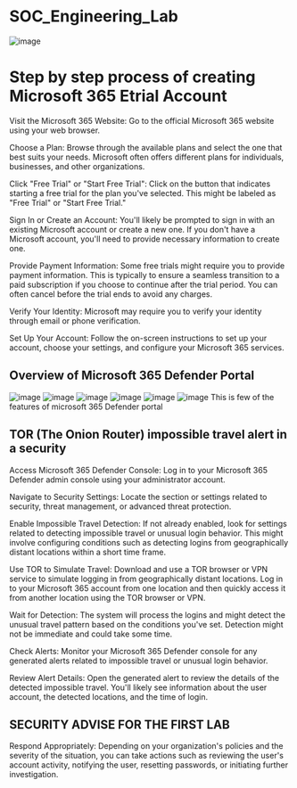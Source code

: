 # SOC_Engineering_Lab
![image](https://github.com/brosjsy/SOC_Engineering_Lab/assets/97712446/ffda2aea-a893-4b2c-806f-afc3ab67d7f6)

# Step by step process of creating Microsoft 365 Etrial Account 
Visit the Microsoft 365 Website: Go to the official Microsoft 365 website using your web browser.

Choose a Plan: Browse through the available plans and select the one that best suits your needs. Microsoft often offers different plans for individuals, businesses, and other organizations.

Click "Free Trial" or "Start Free Trial": Click on the button that indicates starting a free trial for the plan you've selected. This might be labeled as "Free Trial" or "Start Free Trial."

Sign In or Create an Account: You'll likely be prompted to sign in with an existing Microsoft account or create a new one. If you don't have a Microsoft account, you'll need to provide necessary information to create one.

Provide Payment Information: Some free trials might require you to provide payment information. This is typically to ensure a seamless transition to a paid subscription if you choose to continue after the trial period. You can often cancel before the trial ends to avoid any charges.

Verify Your Identity: Microsoft may require you to verify your identity through email or phone verification.

Set Up Your Account: Follow the on-screen instructions to set up your account, choose your settings, and configure your Microsoft 365 services.

## Overview of Microsoft 365 Defender Portal
![image](https://github.com/brosjsy/SOC_Engineering_Lab/assets/97712446/956bf7e3-25e7-4214-9761-9b4cee0757d8)
![image](https://github.com/brosjsy/SOC_Engineering_Lab/assets/97712446/5a8af4d4-7701-45e4-bc70-130b840b47fd)
![image](https://github.com/brosjsy/SOC_Engineering_Lab/assets/97712446/c203d0c8-58da-446d-a4fe-c4d4ceda1645)
![image](https://github.com/brosjsy/SOC_Engineering_Lab/assets/97712446/15cea538-fd7d-43b2-9f8f-357f7dbde930)
![image](https://github.com/brosjsy/SOC_Engineering_Lab/assets/97712446/ce7b0ba3-7164-447e-96de-55aaa254fcc5)
![image](https://github.com/brosjsy/SOC_Engineering_Lab/assets/97712446/676ce42d-3399-4f43-ac6b-be5d0319ebad)
This is few of the features of microsoft 365 Defender portal

##  TOR (The Onion Router) impossible travel alert in a security 
Access Microsoft 365 Defender Console: Log in to your Microsoft 365 Defender admin console using your administrator account.

Navigate to Security Settings: Locate the section or settings related to security, threat management, or advanced threat protection.

Enable Impossible Travel Detection: If not already enabled, look for settings related to detecting impossible travel or unusual login behavior. This might involve configuring conditions such as detecting logins from geographically distant locations within a short time frame.

Use TOR to Simulate Travel: Download and use a TOR browser or VPN service to simulate logging in from geographically distant locations. Log in to your Microsoft 365 account from one location and then quickly access it from another location using the TOR browser or VPN.

Wait for Detection: The system will process the logins and might detect the unusual travel pattern based on the conditions you've set. Detection might not be immediate and could take some time.

Check Alerts: Monitor your Microsoft 365 Defender console for any generated alerts related to impossible travel or unusual login behavior.

Review Alert Details: Open the generated alert to review the details of the detected impossible travel. You'll likely see information about the user account, the detected locations, and the time of login.

## SECURITY ADVISE FOR THE FIRST LAB
Respond Appropriately: Depending on your organization's policies and the severity of the situation, you can take actions such as reviewing the user's account activity, notifying the user, resetting passwords, or initiating further investigation.
